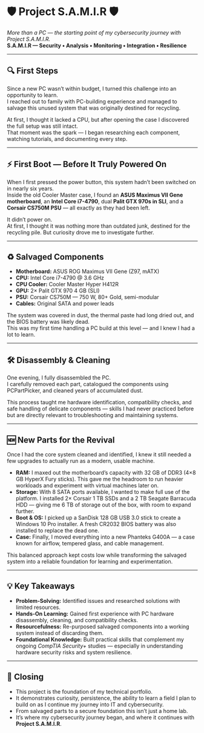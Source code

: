 # 🛡️ Project S.A.M.I.R 🛡️
*More than a PC — the starting point of my cybersecurity journey with Project S.A.M.I.R.*  
**S.A.M.I.R — Security • Analysis • Monitoring • Integration • Resilience**

---

## 🔍 First Steps  

Since a new PC wasn’t within budget, I turned this challenge into an opportunity to learn.  
I reached out to family with PC-building experience and managed to salvage this unused system that was originally destined for recycling.  

At first, I thought it lacked a CPU, but after opening the case I discovered the full setup was still intact.  
That moment was the spark — I began researching each component, watching tutorials, and documenting every step.  

---

## ⚡ First Boot — Before It Truly Powered On  

When I first pressed the power button, this system hadn’t been switched on in nearly six years.  
Inside the old Cooler Master case, I found an **ASUS Maximus VII Gene motherboard**, an **Intel Core i7-4790**, dual **Palit GTX 970s in SLI**, and a **Corsair CS750M PSU** — all exactly as they had been left.  

It didn’t power on.  
At first, I thought it was nothing more than outdated junk, destined for the recycling pile. But curiosity drove me to investigate further.  

---

## ♻ Salvaged Components  

- **Motherboard:** ASUS ROG Maximus VII Gene (Z97, mATX)  
- **CPU:** Intel Core i7-4790 @ 3.6 GHz  
- **CPU Cooler:** Cooler Master Hyper H412R  
- **GPU:** 2× Palit GTX 970 4 GB (SLI)  
- **PSU:** Corsair CS750M — 750 W, 80+ Gold, semi-modular  
- **Cables:** Original SATA and power leads  

The system was covered in dust, the thermal paste had long dried out, and the BIOS battery was likely dead.  
This was my first time handling a PC build at this level — and I knew I had a lot to learn.  

---

## 🛠️ Disassembly & Cleaning  

One evening, I fully disassembled the PC.  
I carefully removed each part, catalogued the components using PCPartPicker, and cleaned years of accumulated dust.  

This process taught me hardware identification, compatibility checks, and safe handling of delicate components — skills I had never practiced before but are directly relevant to troubleshooting and maintaining systems.  

---

## 🆕 New Parts for the Revival  

Once I had the core system cleaned and identified, I knew it still needed a few upgrades to actually run as a modern, usable machine.  

- **RAM:** I maxed out the motherboard’s capacity with 32 GB of DDR3 (4×8 GB HyperX Fury sticks). This gave me the headroom to run heavier workloads and experiment with virtual machines later on.  
- **Storage:** With 8 SATA ports available, I wanted to make full use of the platform. I installed 2× Corsair 1 TB SSDs and a 2 TB Seagate Barracuda HDD — giving me 6 TB of storage out of the box, with room to expand further.  
- **Boot & OS:** I picked up a SanDisk 128 GB USB 3.0 stick to create a Windows 10 Pro installer. A fresh CR2032 BIOS battery was also installed to replace the dead one.  
- **Case:** Finally, I moved everything into a new Phanteks G400A — a case known for airflow, tempered glass, and cable management.  

This balanced approach kept costs low while transforming the salvaged system into a reliable foundation for learning and experimentation.  

---

## 💡 Key Takeaways  

- **Problem-Solving:** Identified issues and researched solutions with limited resources.  
- **Hands-On Learning:** Gained first experience with PC hardware disassembly, cleaning, and compatibility checks.  
- **Resourcefulness:** Re-purposed salvaged components into a working system instead of discarding them.  
- **Foundational Knowledge:** Built practical skills that complement my ongoing *CompTIA Security+* studies — especially in understanding hardware security risks and system resilience.

---

## 🚀 Closing  
- This project is the foundation of my technical portfolio.  
- It demonstrates curiosity, persistence, the ability to learn a field I plan to build on as I continue my journey into IT and cybersecurity.
- From salvaged parts to a secure foundation this isn’t just a home lab.  
- It’s where my cybersecurity journey began, and where it continues with **Project S.A.M.I.R**.  
